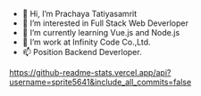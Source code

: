 - 👋 Hi, I’m Prachaya Tatiyasamrit
- 👀 I’m interested in Full Stack Web Deverloper
- 🌱 I’m currently learning Vue.js and Node.js
- 💞️ I’m work at Infinity Code Co.,Ltd.
- 📫 Position Backend Deverloper.

<!---
sprite5641/sprite5641 is a ✨ special ✨ repository because its `README.md` (this file) appears on your GitHub profile.
You can click the Preview link to take a look at your changes.
--->
https://github-readme-stats.vercel.app/api?username=sprite5641&include_all_commits=false
